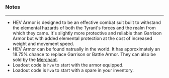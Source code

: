 ### Notes
---
- HEV Armor is designed to be an effective combat suit built to withstand the elemental hazards of both the Tyrant's forces and the realm from which they came. It's slightly more protective and reliable than Garrison Armor but with added elemental protection at the cost of increased weight and movement speed.
- HEV Armor can be found natrually in the world. It has approximately an 18.75% chance to replace Garrison or Battle Armor. They can also be sold by the [Merchant](https://gitlab.com/accensi/hd-addons/merchant).
- Loadout code is `hve` to start with the armor equipped.
- Loadout code is `hva` to start with a spare in your inventory.